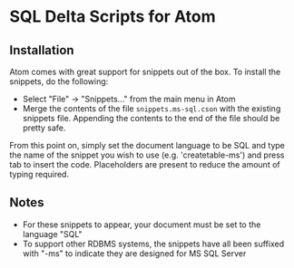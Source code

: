 # SQL Delta Scripts for Atom

## Installation

Atom comes with great support for snippets out of the box. To install the snippets, do the following:

* Select "File" -> "Snippets..." from the main menu in Atom
* Merge the contents of the file ````snippets.ms-sql.cson```` with the existing snippets file. Appending the contents to the end of the file should be pretty safe.

From this point on, simply set the document language to be SQL and type the name of the snippet you wish to use (e.g. 'createtable-ms') and press tab to insert the code. Placeholders are present to reduce the amount of typing required.

## Notes

* For these snippets to appear, your document must be set to the language "SQL"
* To support other RDBMS systems, the snippets have all been suffixed with "-ms" to indicate they are designed for MS SQL Server